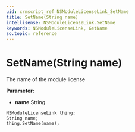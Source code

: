 ```yaml
---
uid: crmscript_ref_NSModuleLicenseLink_SetName
title: SetName(String name)
intellisense: NSModuleLicenseLink.SetName
keywords: NSModuleLicenseLink, GetName
so.topic: reference
---
```


# SetName(String name)

The name of the module license

**Parameter:** 
 - **name** String

```crmscript
NSModuleLicenseLink thing;
String name;
thing.SetName(name);
```

